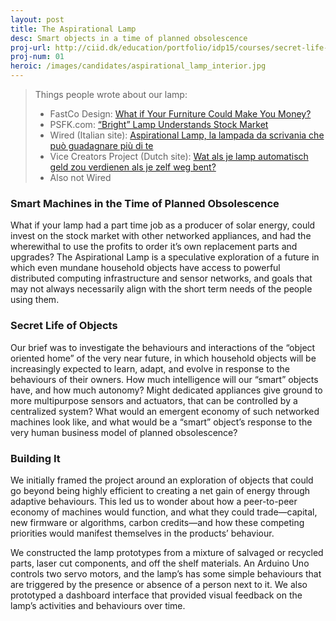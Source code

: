 ```yaml
---
layout: post
title: The Aspirational Lamp
desc: Smart objects in a time of planned obsolescence
proj-url: http://ciid.dk/education/portfolio/idp15/courses/secret-life-of-objects/projects/the-aspirational-lamp/
proj-num: 01
heroic: /images/candidates/aspirational_lamp_interior.jpg
---
```



> Things people wrote about our lamp:
>
> * FastCo Design: [What if Your Furniture Could Make You Money?](http://www.fastcodesign.com/3047488/what-if-your-furniture-could-make-you-money)
> * PSFK.com: [“Bright” Lamp Understands Stock Market](http://www.psfk.com/2015/06/invest-in-stock-market-stocks-aspirational-lamp-copenhagen-institute-of-interaction-design.html)
> * Wired (Italian site): [Aspirational Lamp, la lampada da scrivania che può guadagnare più di te](http://www.wired.it/tv/aspirational-lamp-lampada-scrivania-puo-guadagnare/)
> * Vice Creators Project (Dutch site): [Wat als je lamp automatisch geld zou verdienen als je zelf weg bent?](http://thecreatorsproject.vice.com/nl/blog/deze-lamp-investeert-zonne-energie-in-de-aandelenmarkt-om-geld-voor-je-te-verdienen)
> * Also not Wired

### Smart Machines in the Time of Planned Obsolescence

What if your lamp had a part time job as a producer of solar energy, could invest on the stock market with other networked appliances, and had the wherewithal to use the profits to order it’s own replacement parts and upgrades? The Aspirational Lamp is a speculative exploration of a future in which even mundane household objects have access to powerful distributed computing infrastructure and sensor networks, and goals that may not always necessarily align with the short term needs of the people using them. 

### Secret Life of Objects

Our brief was to investigate the behaviours and interactions of the “object oriented home” of the very near future, in which household objects will be increasingly expected to learn, adapt, and evolve in response to the behaviours of their owners. How much intelligence will our “smart” objects have, and how much autonomy? Might dedicated appliances give ground to more multipurpose sensors and actuators, that can be controlled by a centralized system? What would an emergent economy of such networked machines look like, and what would be a “smart” object’s response to the very human business model of planned obsolescence?

### Building It

We initially framed the project around an exploration of objects that could go beyond being highly efficient to creating a net gain of energy through adaptive behaviours. This led us to wonder about how a peer-to-peer economy of machines would function, and what they could trade—capital, new firmware or algorithms, carbon credits—and how these competing priorities would manifest themselves in the products’ behaviour.

We constructed the lamp prototypes from a mixture of salvaged or recycled parts, laser cut components, and off the shelf materials. An Arduino Uno controls two servo motors, and the lamp’s has some simple behaviours that are triggered by the presence or absence of a person next to it. We also prototyped a dashboard interface that provided visual feedback on the lamp’s activities and behaviours over time.
